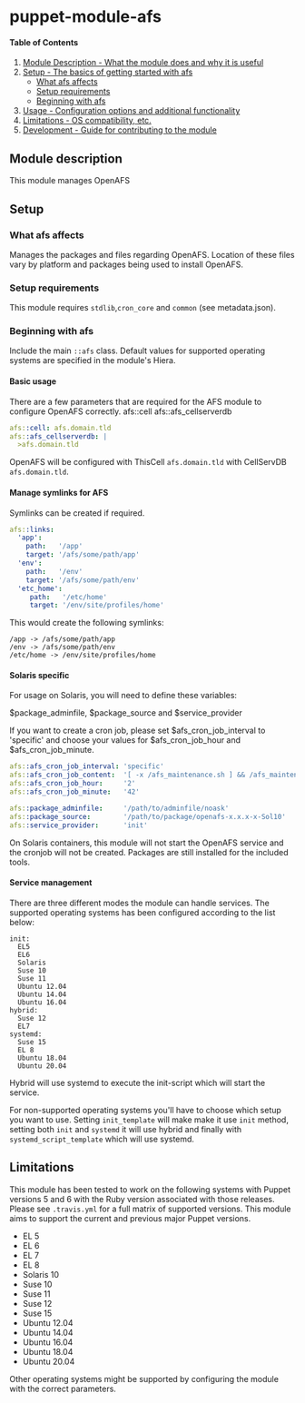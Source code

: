 # puppet-module-afs

#### Table of Contents

1. [Module Description - What the module does and why it is useful](#module-description)
1. [Setup - The basics of getting started with afs](#setup)
   * [What afs affects](#what-afs-affects)
   * [Setup requirements](#setup-requirements)
   * [Beginning with afs](#beginning-with-afs)
1. [Usage - Configuration options and additional functionality](#usage)
1. [Limitations - OS compatibility, etc.](#limitations)
1. [Development - Guide for contributing to the module](#development)

## Module description

This module manages OpenAFS

## Setup

### What afs affects

Manages the packages and files regarding OpenAFS. Location of these files vary
by platform and packages being used to install OpenAFS.

### Setup requirements

This module requires `stdlib`,`cron_core` and `common` (see metadata.json).

### Beginning with afs

Include the main `::afs` class. Default values for supported operating systems
are specified in the module's Hiera.

#### Basic usage

There are a few parameters that are required for the AFS module to configure
OpenAFS correctly.
afs::cell
afs::afs_cellserverdb

```yaml
afs::cell: afs.domain.tld
afs::afs_cellserverdb: |
  >afs.domain.tld
```

OpenAFS will be configured with ThisCell `afs.domain.tld` with CellServDB
`afs.domain.tld`.

#### Manage symlinks for AFS

Symlinks can be created if required.

```yaml
afs::links:
  'app':
    path:   '/app'
    target: '/afs/some/path/app'
  'env':
    path:   '/env'
    target: '/afs/some/path/env'
  'etc_home':
     path:   '/etc/home'
     target: '/env/site/profiles/home'
```

This would create the following symlinks:

```
/app -> /afs/some/path/app
/env -> /afs/some/path/env
/etc/home -> /env/site/profiles/home
```

#### Solaris specific

For usage on Solaris, you will need to define these variables:

$package_adminfile, $package_source and $service_provider

If you want to create a cron job, please set $afs_cron_job_interval to
'specific' and choose your values for $afs_cron_job_hour and $afs_cron_job_minute.

```yaml
afs::afs_cron_job_interval: 'specific'
afs::afs_cron_job_content:  '[ -x /afs_maintenance.sh ] && /afs_maintenance.sh'
afs::afs_cron_job_hour:     '2'
afs::afs_cron_job_minute:   '42'

afs::package_adminfile:     '/path/to/adminfile/noask'
afs::package_source:        '/path/to/package/openafs-x.x.x-x-Sol10'
afs::service_provider:      'init'
```

On Solaris containers, this module will not start the OpenAFS service and the
cronjob will not be created. Packages are still installed for the included tools.

#### Service management

There are three different modes the module can handle services. The supported
operating systems has been configured according to the list below:
```
init:
  EL5
  EL6
  Solaris
  Suse 10
  Suse 11
  Ubuntu 12.04
  Ubuntu 14.04
  Ubuntu 16.04
hybrid:
  Suse 12
  EL7
systemd:
  Suse 15
  EL 8
  Ubuntu 18.04
  Ubuntu 20.04
```

Hybrid will use systemd to execute the init-script which will start the service.

For non-supported operating systems you'll have to choose which setup you want
to use.
Setting `init_template` will make make it use `init` method, setting both `init`
and `systemd` it will use hybrid and finally with `systemd_script_template` which
will use systemd.

## Limitations

This module has been tested to work on the following systems with Puppet
versions 5 and 6 with the Ruby version associated with those releases.
Please see `.travis.yml` for a full matrix of supported versions.
This module aims to support the current and previous major Puppet versions.

 * EL 5
 * EL 6
 * EL 7
 * EL 8
 * Solaris 10
 * Suse 10
 * Suse 11
 * Suse 12
 * Suse 15
 * Ubuntu 12.04
 * Ubuntu 14.04
 * Ubuntu 16.04
 * Ubuntu 18.04
 * Ubuntu 20.04

Other operating systems might be supported by configuring the module with the
correct parameters.

